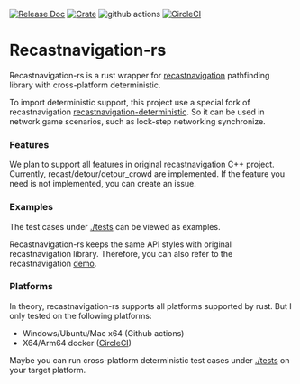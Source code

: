 [![Release Doc](https://docs.rs/recastnavigation-rs/badge.svg)](https://docs.rs/recastnavigation-rs)
[![Crate](https://img.shields.io/crates/v/recastnavigation-rs.svg)](https://crates.io/crates/recastnavigation-rs)
![github actions](https://github.com/SlimeYummy/recastnavigation-rs/actions/workflows/main.yml/badge.svg)
[![CircleCI](https://dl.circleci.com/status-badge/img/gh/SlimeYummy/recastnavigation-rs/tree/master.svg?style=shield)](https://dl.circleci.com/status-badge/redirect/gh/SlimeYummy/recastnavigation-rs/tree/master)

# Recastnavigation-rs

Recastnavigation-rs is a rust wrapper for [recastnavigation](https://github.com/recastnavigation/recastnavigation) pathfinding library with cross-platform deterministic.

To import deterministic support, this project use a special fork of recastnavigation [recastnavigation-deterministic](https://github.com/SlimeYummy/recastnavigation-deterministic). So it can be used in network game scenarios, such as lock-step networking synchronize.

### Features

We plan to support all features in original recastnavigation C++ project. Currently, recast/detour/detour_crowd are implemented. If the feature you need is not implemented, you can create an issue.

### Examples

The test cases under [./tests](https://github.com/FenQiDian/recastnavigation-rs/tree/master/tests) can be viewed as examples.

Recastnavigation-rs keeps the same API styles with original recastnavigation library. Therefore, you can also refer to the recastnavigation [demo](https://github.com/recastnavigation/recastnavigation/tree/main/RecastDemo).

### Platforms

In theory, recastnavigation-rs supports all platforms supported by rust. But I only tested on the following platforms:
- Windows/Ubuntu/Mac x64 (Github actions)
- X64/Arm64 docker ([CircleCI](https://dl.circleci.com/status-badge/redirect/gh/SlimeYummy/recastnavigation-rs/tree/master))

Maybe you can run cross-platform deterministic test cases under [./tests](https://github.com/FenQiDian/recastnavigation-rs/tree/master/tests) on your target platform.
